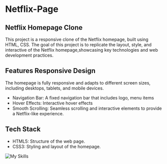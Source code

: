# Netflix-Page


## Netflix Homepage Clone 
This project is a responsive clone of the Netflix homepage, built using HTML, CSS. The goal of this project is to replicate the layout, style, and interactive of the Netflix homepage,showcasing key technologies and web development practices.

## Features Responsive Design 
The homepage is fully responsive and adapts to different screen sizes, including desktops, tablets, and mobile devices.   

- Navigation Bar: A fixed navigation bar that includes logo, menu items  
- Hover Effects: Interactive hover effects  
- Smooth Scrolling: Seamless scrolling and interactive elements to provide a Netflix-like experience. 
 
## Tech Stack  
- HTML5: Structure of the web page.  
- CSS3: Styling and layout of the homepage.

![My Skills](https://skillicons.dev/icons?i=html,css&theme=light&perline=3)